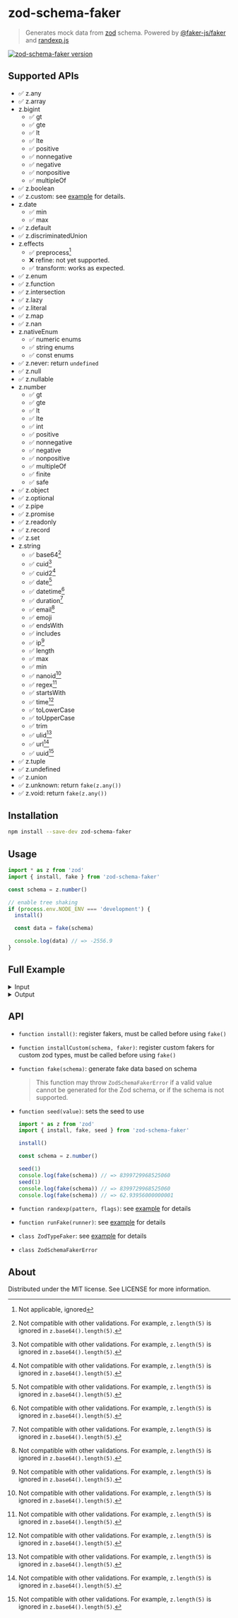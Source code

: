 # zod-schema-faker

> Generates mock data from [zod](https://github.com/colinhacks/zod) schema. Powered by
> [@faker-js/faker](https://github.com/faker-js/faker) and [randexp.js](https://github.com/fent/randexp.js)

[![zod-schema-faker version](https://img.shields.io/npm/v/zod-schema-faker.svg?label=zod-schema-faker&color=brightgreen)](https://www.npmjs.com/package/zod-schema-faker)

## Supported APIs

- ✅ z.any
- ✅ z.array
- z.bigint
  - ✅ gt
  - ✅ gte
  - ✅ lt
  - ✅ lte
  - ✅ positive
  - ✅ nonnegative
  - ✅ negative
  - ✅ nonpositive
  - ✅ multipleOf
- ✅ z.boolean
- ✅ z.custom: see [example](./tests/zod-custom-faker.test.ts) for details.
- z.date
  - ✅ min
  - ✅ max
- ✅ z.default
- ✅ z.discriminatedUnion
- z.effects
  - ✅ preprocess[^2]
  - ❌ refine: not yet supported.
  - ✅ transform: works as expected.
- ✅ z.enum
- ✅ z.function
- ✅ z.intersection
- ✅ z.lazy
- ✅ z.literal
- ✅ z.map
- ✅ z.nan
- z.nativeEnum
  - ✅ numeric enums
  - ✅ string enums
  - ✅ const enums
- ✅ z.never: return `undefined`
- ✅ z.null
- ✅ z.nullable
- z.number
  - ✅ gt
  - ✅ gte
  - ✅ lt
  - ✅ lte
  - ✅ int
  - ✅ positive
  - ✅ nonnegative
  - ✅ negative
  - ✅ nonpositive
  - ✅ multipleOf
  - ✅ finite
  - ✅ safe
- ✅ z.object
- ✅ z.optional
- ✅ z.pipe
- ✅ z.promise
- ✅ z.readonly
- ✅ z.record
- ✅ z.set
- z.string
  - ✅ base64[^1]
  - ✅ cuid[^1]
  - ✅ cuid2[^1]
  - ✅ date[^1]
  - ✅ datetime[^1]
  - ✅ duration[^1]
  - ✅ email[^1]
  - ✅ emoji
  - ✅ endsWith
  - ✅ includes
  - ✅ ip[^1]
  - ✅ length
  - ✅ max
  - ✅ min
  - ✅ nanoid[^1]
  - ✅ regex[^1]
  - ✅ startsWith
  - ✅ time[^1]
  - ✅ toLowerCase
  - ✅ toUpperCase
  - ✅ trim
  - ✅ ulid[^1]
  - ✅ url[^1]
  - ✅ uuid[^1]
- ✅ z.tuple
- ✅ z.undefined
- ✅ z.union
- ✅ z.unknown: return `fake(z.any())`
- ✅ z.void: return `fake(z.any())`

[^1]: Not compatible with other validations. For example, `z.length(5)` is ignored in `z.base64().length(5)`.

[^2]: Not applicable, ignored

## Installation

```sh
npm install --save-dev zod-schema-faker
```

## Usage

```ts
import * as z from 'zod'
import { install, fake } from 'zod-schema-faker'

const schema = z.number()

// enable tree shaking
if (process.env.NODE_ENV === 'development') {
  install()

  const data = fake(schema)

  console.log(data) // => -2556.9
}
```

## Full Example

<details>
<summary>
Input
</summary>

```ts
const Person = z.object({
  name: z.string(),
})
const Employee = z.object({
  role: z.string(),
})

interface Category {
  name: string
  subcategories: Category[]
}
const category = z.lazy(() =>
  z.object({
    name: z.string(),
    subcategories: z.array(category),
  }),
) as z.ZodType<Category>

const schema = z.object({
  primitives: z.object({
    string: z.string(),
    number: z.number(),
    bigint: z.bigint(),
    boolean: z.boolean(),
    date: z.date(),
  }),
  emptyValues: z.object({
    undefined: z.undefined(),
    null: z.null(),
    // void: z.void(), // should not use its return value
  }),
  any: z.any(),
  unknown: z.unknown(),
  // never: z.never(), // should not use its return value
  literal: z.literal('tuna'),
  strings: z.object({
    max: z.string().max(5),
    min: z.string().min(5),
    length: z.string().length(5),
    email: z.string().email(),
    url: z.string().url(),
    uuid: z.string().uuid(),
    cuid: z.string().cuid(),
    regex: z.string().regex(/hello+ (world|to you)/),
  }),
  numbers: z.object({
    gt: z.number().gt(5),
    gte: z.number().gte(5),
    lt: z.number().lt(5),
    lte: z.number().lte(5),
    int: z.number().int(),
    positive: z.number().positive(),
    nonnegative: z.number().nonnegative(),
    negative: z.number().negative(),
    nonpositive: z.number().nonpositive(),
    // multipleOf: z.number().multipleOf() // not supported
  }),
  nan: z.nan(),
  boolean: z.boolean(),
  date: z.date(),
  enum: z.enum(['Salmon', 'Tuna', 'Trout']),
  nativeEnum: z.nativeEnum({
    Apple: 'apple',
    Banana: 'banana',
    Cantaloupe: 3,
  } as const),
  optional: z.optional(z.string()),
  nullable: z.nullable(z.string()),
  object: z.object({
    name: z.string(),
    age: z.number(),
  }),
  array: z.array(z.string()),
  tuple: z.tuple([
    z.string(),
    z.number(),
    z.object({
      pointsScored: z.number(),
    }),
  ]),
  union: z.union([z.string(), z.number()]),
  discriminatedUnions: z.discriminatedUnion('type', [
    z.object({ type: z.literal('a'), a: z.string() }),
    z.object({ type: z.literal('b'), b: z.string() }),
  ]),
  record: z.record(z.string(), z.number()),
  map: z.map(z.string(), z.number()),
  set: z.set(z.number()),
  intersection: z.intersection(Person, Employee),
  lazy: category,
  promise: z.promise(z.number()),
})
```

</details>

<details>
<summary>
Output
</summary>

```js
const data = {
  primitives: {
    string: 'velit ullam blanditiis minus omnis enim ut repellat neque iure nisi ipsam d',
    number: 235709817303039.3,
    bigint: 4848309999951517n,
    boolean: true,
    date: 2022-04-08T08:31:40.690Z,
  },
  emptyValues: { undefined: undefined, null: null },
  any: undefined,
  unknown: undefined,
  literal: 'tuna',
  strings: {
    max: 'expli',
    min: 'voluptas dolor repellendus recusandae blanditiis deleniti labore ut voluptates ea quas accusantium et reiciendis at et cumque nihil sit tempore molestias quaerat non molestiae ex sit necessitatibus ipsum fuga est repellendus natus est esse cupiditate dolorem numquam voluptate consequatur et non nemo architecto quia et aut maxime voluptates suscipit similique provident id fuga iure debitis magni repudiandae est dolorem illo totam et voluptatem nihil sit molestiae laboriosam aut possimus tempore minus illo illum magni nihil dolores atque quam sint praesentium laborum sed non molestias eius quisquam quibusdam quas est deserunt quis asperiores laborum accusantium illum temporibus id atque tempora minima molestias quaerat sit voluptatem et iure autem neque perferendis sequi totam nesciunt voluptas et qui praesentium aliquid eaque dolorem voluptatem hic dolorem iure in est aut distinctio repudiandae perferendis amet consequatur quibusdam et eos tenetur nesciunt et iusto atque debitis commodi',
    length: 'natus',
    email: 'Macey.Stoltenberg@gmail.com',
    url: 'https://fabulous-straw.name',
    uuid: '76bac9fd-b1b7-49d0-a600-2d4711531986',
    cuid: "c&BL3'_Vrk1G+3G!wwjn3cu*8|b>_Cf{",
    regex: 'hellooooooooooooooooooooooooooooooooooooooooo world'
  },
  numbers: {
    gt: 5328.419054,
    gte: 36.218591,
    lt: -1628167036925.9614,
    lte: -27882354.519148372,
    int: 16636929,
    positive: 531694153629695.06,
    nonnegative: 579.4830352,
    negative: -38.025,
    nonpositive: -1725.5520665581
  },
  nan: NaN,
  boolean: false,
  date: 2022-04-08T08:31:40.697Z,
  enum: 'Salmon',
  nativeEnum: 3,
  optional: 'elige',
  nullable: null,
  object: {
    name: 'voluptas assumenda odit eveniet cum aut ut doloremque iusto animi modi et q',
    age: -44363342.91183093
  },
  array: [],
  tuple: [ 'quide', 421341404834213.9, { pointsScored: 15651503922295.52 } ],
  union: -1965623492324.935,
  discriminatedUnions: { type: 'b', b: 'unde ' },
  record: {
    'aperiam et sit dolor et in ratione aut qui et sequi quisquam culpa quia exercitationem quas commodi sit amet sequi ipsum voluptas qui consectetur optio odio iusto et corrupti modi corrupti quasi sunt id ut cumque ut hic tempora ut accusamus doloremque est aut commodi delectus excepturi accusantium ut quam est asperiores aspernatur fuga hic dolor alias autem quaerat dolores laborum aut dicta consequuntur natus provident rerum asperiores ipsam sint perspiciatis quia quia praesentium quia placeat voluptatem magnam necessitatibus impedit commodi nulla voluptatum cupiditate quasi optio velit numquam beatae et quaerat in odit officia porro rem illum blanditiis est rerum unde exercitationem dolores ut ut aliquid quidem laborum iste suscipit saepe temporibus rerum facere eum culpa laborum ducimus ipsa sequi voluptas est qui molestiae occaecati vel est quia consequatur rerum ad veniam corrupti exercitationem eius libero ea temporibus aut occaecati qui eaque facere ipsam sint expedita ut aut tem': 123095259.95589001
  },
  map: Map(1) { 'vel e' => 2732936928215370 },
  set: Set(1) { 25431.81674167793 },
  intersection: {
    name: 'earum consequatur sit maiores eius hic autem blanditiis aut ut dolore iusto',
    role: 'quis eaque maxime ipsum aut tempore id repellendus sint velit voluptate tempora aut pariatur quasi unde aut optio deleniti optio voluptas est laboriosam quasi aut debitis reprehenderit quia voluptas sit vel sit maiores voluptas vitae culpa commodi aperiam voluptatem modi quia iusto maiores odit quod vel sunt magnam voluptatum eius maiores maxime numquam consequatur hic hic autem accusantium eum veritatis rem quia omnis voluptatibus libero qui harum eum labore molestiae molestias doloribus dolorem mollitia sunt minima consequatur veritatis animi enim neque aut velit nostrum vel ut esse at error illum error eveniet omnis sed et consequatur autem omnis quam esse eum qui tenetur aliquid harum dolorum sit et voluptatem recusandae quo provident dolorum earum doloremque voluptatem dolor quis in minima sint accusantium sequi optio culpa iste minima in officia illum ut optio sapiente expedita facilis aut sunt perspiciatis non modi aut molestiae quo molestiae nemo architecto pariatur doloribus s'
  },
  lazy: {
    name: 'provident omnis ut ex blanditiis aut et minima nobis enim qui et placeat es',
    subcategories: [ [Object], [Object] ]
  },
  promise: Promise { -37512948614638.48 }
}
```

</details>

## API

- `function install()`: register fakers, must be called before using `fake()`

- `function installCustom(schema, faker)`: register custom fakers for custom zod types, must be called before using
  `fake()`

- `function fake(schema)`: generate fake data based on schema

  > This function may throw `ZodSchemaFakerError` if a valid value cannot be generated for the Zod schema, or if the
  > schema is not supported.

- `function seed(value)`: sets the seed to use

  ```ts
  import * as z from 'zod'
  import { install, fake, seed } from 'zod-schema-faker'

  install()

  const schema = z.number()

  seed(1)
  console.log(fake(schema)) // => 8399729968525060
  seed(1)
  console.log(fake(schema)) // => 8399729968525060
  console.log(fake(schema)) // => 62.93956000000001
  ```

- `function randexp(pattern, flags)`: see [example](./tests/zod-custom-faker.test.ts) for details

- `function runFake(runner)`: see [example](./tests/zod-custom-faker.test.ts) for details

- `class ZodTypeFaker`: see [example](./tests/zod-custom-faker.test.ts) for details

- `class ZodSchemaFakerError`

## About

Distributed under the MIT license. See LICENSE for more information.
